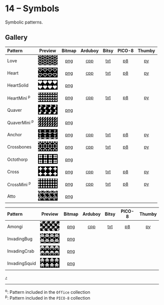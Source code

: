 # 14 – Symbols

Symbolic patterns.

## Gallery

| Pattern | Preview | Bitmap | Arduboy | Bitsy | PICO-8 | Thumby |
| :------ | :-----: | :----: | :-----: | :---: | :----: | :----: |
| Love | <img width="64" height="32" src="../docs/art/Love.png" alt=""> | [png](png/Love.png) | [cpp](Symbols.h#L12-L23) | [txt](Symbols.bitsy.txt#L5-L14) | [p𝟪](symbols.p8.lua#L7-L19) | [py](Symbols.thumby.py#L5-L16)
| Heart | <img width="64" height="32" src="../docs/art/Heart.png" alt=""> | [png](png/Heart.png) | [cpp](Symbols.h#L25-L36) | [txt](Symbols.bitsy.txt#L16-L25) | [p𝟪](symbols.p8.lua#L21-L33) | [py](Symbols.thumby.py#L18-L29) |
| HeartSolid | <img width="64" height="32" src="../docs/art/HeartSolid.png" alt=""> | [png](png/HeartSolid.png) | | | | |
| HeartMini <sup>p</sup>| <img width="64" height="32" src="../docs/art/HeartMini.png" alt=""> | [png](png/HeartMini.png) | [cpp](Symbols.h#L38-L50) | [txt](Symbols.bitsy.txt#L27-L36) | [p𝟪](symbols.p8.lua#L35-L48) | [py](Symbols.thumby.py#L31-L42) |
| Quaver | <img width="64" height="32" src="../docs/art/Quaver.png" alt=""> | [png](png/Quaver.png) | | | | |
| QuaverMini <sup>p</sup>|   <img width="64" height="32" src="../docs/art/QuaverMini.png" alt=""> | [png](png/QuaverMini.png) | | | | |
| Anchor | <img width="64" height="32" src="../docs/art/Anchor.png" alt=""> | [png](png/Anchor.png) | [cpp](Symbols.h#L52-L63) | [txt](Symbols.bitsy.txt#L38-L47) | [p𝟪](symbols.p8.lua#L50-L62) | [py](Symbols.thumby.py#L44-L55) |
| Crossbones | <img width="64" height="32" src="../docs/art/Crossbones.png" alt=""> | [png](png/Crossbones.png) | [cpp](Symbols.h#L65-L76) | [txt](Symbols.bitsy.txt#L49-L58) | [p𝟪](symbols.p8.lua#L64-L76) | [py](Symbols.thumby.py#L57-L68)
| Octothorp | <img width="64" height="32" src="../docs/art/Octothorp.png" alt=""> | [png](png/Octothorp.png) | | | | |
| Cross | <img width="64" height="32" src="../docs/art/Cross.png" alt=""> | [png](png/Cross.png) | [cpp](Symbols.h#L78-L89) | [txt](Symbols.bitsy.txt#L60-L69) |[p𝟪](symbols.p8.lua#L78-L90)  | [py](Symbols.thumby.py#L70-L81)
| CrossMini <sup>p</sup>| <img width="64" height="32" src="../docs/art/CrossMini.png" alt=""> | [png](png/CrossMini.png) | [cpp](Symbols.h#L91-L103) | [txt](Symbols.bitsy.txt#L71-L80) | [p𝟪](symbols.p8.lua#L92-L105) | [py](Symbols.thumby.py#L83-L94)
| Atto |   <img width="64" height="32" src="../docs/art/Atto.png" alt=""> | [png](png/Atto.png) | | | | |

| Pattern | Preview | Bitmap | Arduboy | Bitsy | PICO-8 | Thumby |
| :------ | :-----: | :----: | :-----: | :---: | :----: | :----: |
| Amongi | <img width="64" height="32" src="../docs/art/Amongi.png" alt=""> | [png](png/Amongi.png) | [cpp](Symbols.h#L105-L116) | [txt](Symbols.bitsy.txt#L82-L91) | [p𝟪](symbols.p8.lua#L107-L119) | [py](Symbols.thumby.py#L96-L107)
| InvadingBug | <img width="64" height="32" src="../docs/art/InvadingBug.png" alt=""> | [png](png/InvadingBug.png) | | | | |
| InvadingCrab | <img width="64" height="32" src="../docs/art/InvadingCrab.png" alt=""> | [png](png/InvadingCrab.png) | | | | |
| InvadingSquid | <img width="64" height="32" src="../docs/art/InvadingSquid.png" alt=""> | [png](png/InvadingSquid.png) | | | | |


[`⤴`](#gallery)

---

<sup>o</sup>: Pattern included in the `Office` collection  
<sup>p</sup>: Pattern included in the `PICO-8` collection

<br>
